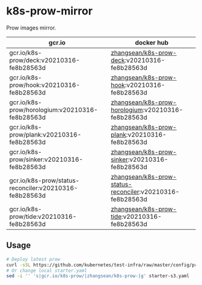 # k8s-prow-mirror

Prow images mirror.

gcr.io | docker hub
---|---
gcr.io/k8s-prow/deck:v20210316-fe8b28563d | [zhangsean/k8s-prow-deck](https://hub.docker.com/r/zhangsean/k8s-prow-deck):v20210316-fe8b28563d
gcr.io/k8s-prow/hook:v20210316-fe8b28563d | [zhangsean/k8s-prow-hook](https://hub.docker.com/r/zhangsean/k8s-prow-hook):v20210316-fe8b28563d
gcr.io/k8s-prow/horologium:v20210316-fe8b28563d | [zhangsean/k8s-prow-horologium](https://hub.docker.com/r/zhangsean/k8s-prow-horologium):v20210316-fe8b28563d
gcr.io/k8s-prow/plank:v20210316-fe8b28563d | [zhangsean/k8s-prow-plank](https://hub.docker.com/r/zhangsean/k8s-prow-plank):v20210316-fe8b28563d
gcr.io/k8s-prow/sinker:v20210316-fe8b28563d | [zhangsean/k8s-prow-sinker](https://hub.docker.com/r/zhangsean/k8s-prow-sinker):v20210316-fe8b28563d
gcr.io/k8s-prow/status-reconciler:v20210316-fe8b28563d | [zhangsean/k8s-prow-status-reconciler](https://hub.docker.com/r/zhangsean/k8s-prow-status-reconciler):v20210316-fe8b28563d
gcr.io/k8s-prow/tide:v20210316-fe8b28563d | [zhangsean/k8s-prow-tide](https://hub.docker.com/r/zhangsean/k8s-prow-tide):v20210316-fe8b28563d

## Usage

```bash
# Deploy latest prow
curl -sSL https://github.com/kubernetes/test-infra/raw/master/config/prow/cluster/starter-s3.yaml | sed 's|gcr.io/k8s-prow/|zhangsean/k8s-prow-|g' | kubectl apply -f -
# Or change local starter.yaml
sed -i '' 's|gcr.io/k8s-prow/|zhangsean/k8s-prow-|g' starter-s3.yaml
```

